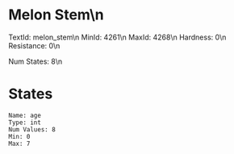 # Melon Stem\n
TextId: melon_stem\n
MinId: 4261\n
MaxId: 4268\n
Hardness: 0\n
Resistance: 0\n

Num States: 8\n
# States
```
Name: age
Type: int
Num Values: 8
Min: 0
Max: 7
```